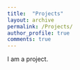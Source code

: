 ```yaml
---
title:  "Projects"
layout: archive
permalink: /Projects/
author_profile: true
comments: true
---
```


I am a project.